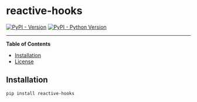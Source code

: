 # reactive-hooks

[![PyPI - Version](https://img.shields.io/pypi/v/reactive-hooks.svg)](https://pypi.org/project/reactive-hooks)
[![PyPI - Python Version](https://img.shields.io/pypi/pyversions/reactive-hooks.svg)](https://pypi.org/project/reactive-hooks)

---

**Table of Contents**

- [Installation](#installation)
- [License](#license)

## Installation

```console
pip install reactive-hooks
```
